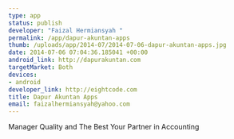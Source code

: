 ```yaml
--- 
type: app
status: publish
developer: "Faizal Hermiansyah "
permalink: /app/dapur-akuntan-apps
thumb: /uploads/app/2014-07/2014-07-06-dapur-akuntan-apps.jpg
date: 2014-07-06 07:04:36.185041 +00:00
android_link: http://dapurakuntan.com
targetMarket: Both
devices: 
- android
developer_link: http://eightcode.com
title: Dapur Akuntan Apps
email: faizalhermiansyah@yahoo.com
---
```


Manager Quality and The Best Your Partner in Accounting
